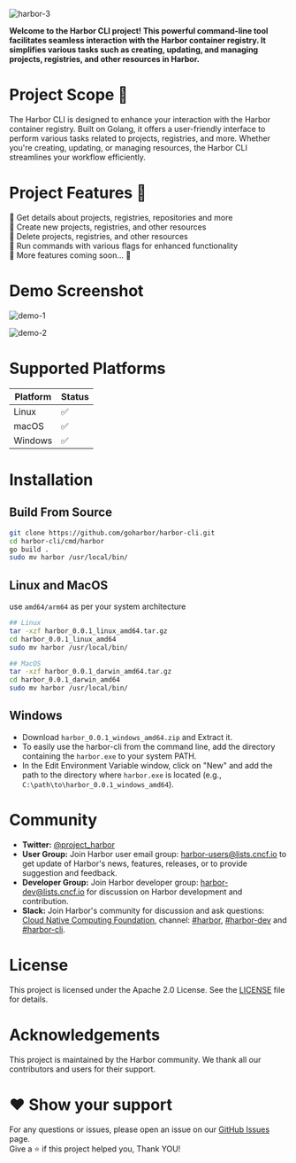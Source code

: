 
![harbor-3](https://github.com/goharbor/harbor-cli/assets/70086051/835ab686-1cce-4ac7-bc57-05a35c2b73cc)

**Welcome to the Harbor CLI project! This powerful command-line tool facilitates seamless interaction with the Harbor container registry. It simplifies various tasks such as creating, updating, and managing projects, registries, and other resources in Harbor.**

# Project Scope 🧪

The Harbor CLI is designed to enhance your interaction with the Harbor container registry. Built on Golang, it offers a user-friendly interface to perform various tasks related to projects, registries, and more. Whether you're creating, updating, or managing resources, the Harbor CLI streamlines your workflow efficiently.

# **Project Features** 🤯

 🔹 Get details about projects, registries, repositories and more <br>
 🔹 Create new projects, registries, and other resources <br>
 🔹 Delete projects, registries, and other resources <br>
 🔹 Run commands with various flags for enhanced functionality <br>
 🔹 More features coming soon... 🚧

# Demo Screenshot

![demo-1](https://github.com/goharbor/harbor-cli/assets/70086051/63b5f6b7-319b-4c05-968a-59489f7fdd35)

![demo-2](https://github.com/goharbor/harbor-cli/assets/70086051/00afaa16-41c4-460d-8ec1-7b06b02bd80c)

# Supported Platforms

Platform | Status
--|--
Linux | ✅
macOS | ✅
Windows | ✅

# Installation

## Build From Source
```bash
git clone https://github.com/goharbor/harbor-cli.git
cd harbor-cli/cmd/harbor
go build .
sudo mv harbor /usr/local/bin/
```
## Linux and MacOS
 use `amd64/arm64` as per your system architecture
```bash
## Linux
tar -xzf harbor_0.0.1_linux_amd64.tar.gz
cd harbor_0.0.1_linux_amd64
sudo mv harbor /usr/local/bin/

## MacOS
tar -xzf harbor_0.0.1_darwin_amd64.tar.gz
cd harbor_0.0.1_darwin_amd64
sudo mv harbor /usr/local/bin/
```
## Windows
 - Download `harbor_0.0.1_windows_amd64.zip` and Extract it.
 - To easily use the harbor-cli from the command line, add the directory containing the `harbor.exe` to your system PATH.
 - In the Edit Environment Variable window, click on "New" and add the path to the directory where `harbor.exe` is located (e.g., `C:\path\to\harbor_0.0.1_windows_amd64`).

# Community

* **Twitter:** [@project_harbor](https://twitter.com/project_harbor)
* **User Group:** Join Harbor user email group: [harbor-users@lists.cncf.io](https://lists.cncf.io/g/harbor-users) to get update of Harbor's news, features, releases, or to provide suggestion and feedback.
* **Developer Group:** Join Harbor developer group: [harbor-dev@lists.cncf.io](https://lists.cncf.io/g/harbor-dev) for discussion on Harbor development and contribution.
* **Slack:** Join Harbor's community for discussion and ask questions: [Cloud Native Computing Foundation](https://slack.cncf.io/), channel: [#harbor](https://cloud-native.slack.com/messages/harbor/), [#harbor-dev](https://cloud-native.slack.com/messages/harbor-dev/) and [#harbor-cli](https://cloud-native.slack.com/messages/harbor-cli/).

# License
This project is licensed under the Apache 2.0 License. See the [LICENSE](https://github.com/goharbor/harbor-cli/blob/main/LICENSE) file for details.

# Acknowledgements
This project is maintained by the Harbor community. We thank all our contributors and users for their support.

# ❤️ Show your support
For any questions or issues, please open an issue on our [GitHub Issues](https://github.com/goharbor/harbor-cli/issues) page.<br>
Give a ⭐ if this project helped you, Thank YOU!
